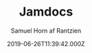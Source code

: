---
title: Jamdocs
github: https://github.com/samuelhorn/jamdocs
demo: https://jamdocs.netlify.app/
author: Samuel Horn af Rantzien
ssg:
  - Gridsome
cms:
  - Markdown
date: 2019-06-26T11:39:42.000Z
description: >-
  The ultimate staic generated documentation theme for the JAM-stack. Highly
  cusomizable, based on Gridsome, ready to deploy to Netlify in one click.
draft: true
publish_date: '2019-06-26T11:39:42Z'
update_date: '2022-01-04T19:24:38Z'
github_star: 213
github_fork: 101
---